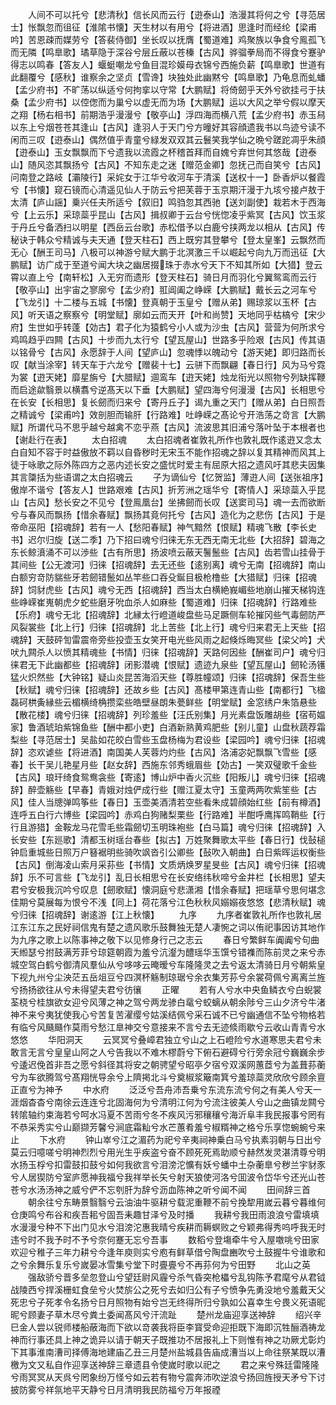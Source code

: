 <!-- { "loadSidebar": true } -->
　　人间不可以托兮【悲清秋】信长风而云行【逰泰山】浩漫其将何之兮【寻范居士】怅飘忽而徂征【淮隂书懐】天生材以有用兮【将进酒】思逢时而经纶【梁甫吟】苦恩疎而媒劳兮【答裴侍御】坐长叹以抚膺【蜀道难】鸡聚族以争食兮鳯孤飞而无隣【鸣臯歌】璚草隐于深谷兮层丘蔽以苍榛【古风】骅骝拳局而不得食兮蹇驴得志以鸣春【答友人】蝘蜓嘲龙兮鱼目混珍嫫母衣锦兮西施负薪【鸣臯歌】世道有此翻覆兮【感秋】谁察余之坚贞【雪谗】块独处此幽黙兮【鸣臯歌】乃龟息而虬蟠【孟少府书】不旷荡以纵适兮何拘挛以守常【大鹏赋】将倚劒乎天外兮欲挂弓于扶桑【孟少府书】以倥偬而为巢兮以虚无而为场【大鹏赋】运以大风之举兮假以摩天之翔【杨右相书】前期浩乎漫漫兮【敬亭山】浮四海而横八荒【孟少府书】赤玉舄以东上兮烟苍苍其逢山【古风】逢羽人于天门兮方曈好其容顔遗我书以鸟迹兮读不闲而三叹【逰泰山】偶然值乎青童兮緑发双双其云鬟笑我学仙之晩兮蹉跎凋乎朱顔【逰泰山】玉女飘飘而下兮遗我以流霞之杯稽首拜而自媿兮弃世何其悠哉【逰泰山】随风恣其飘扬兮【古风】不知东走之迷【赠范金卿】忽抚己而自笑兮【古风】问南登之路岐【灞陵行】采姹女于江华兮收河车于清溪【送权十一】卧香炉以餐霞兮【书懐】窥石镜而心清遥见仙人于防云兮把芙蓉于玉京期汗漫于九垓兮接卢敖于太清【庐山謡】乗兴任夫所适兮【叙旧】鸣驺忽其西驰【送刘副使】栽若木于西海兮【上云乐】采琼蘂乎昆山【古风】揖叔卿于云台兮恍惚凌乎紫冥【古风】饮玉浆于丹丘兮备洒扫以明星【西岳云台歌】赤松借予以白鹿兮挟两龙以相从【古风】传秘诀于韩众兮精诚与夫天通【登天柱石】西上既穷其登攀兮【登太皇峯】云飘然而无心【酬王司马】八极可以神游兮赋大鹏于北溟激三千以崛起兮向九万而迅征【大鹏赋】访广成于至道兮闻大块之幽居掇珠于赤水兮天下不知其所如【大猎】登云霄以直上兮【南轩松】入无穷而遗形【登天柱石】骑日月而羽化兮翼鸳鸾而云行【敬亭山】出宇宙之寥廓兮【孟少府】羾阊阖之峥嵘【大鹏赋】戴长云之河车兮【飞龙引】十二楼与五城【书懐】登真朝于玉皇兮【赠从弟】赐琼浆以玉杯【古风】听天语之察察兮【明堂赋】廓如云而天开【叶和尚赞】天地同乎枯槁兮【宋少府】生世如乎转蓬【効古】君子化为猿鹤兮小人或为沙虫【古风】营营为何所求兮鸡鸣趋乎四闗【古风】十步而九太行兮【望瓦屋山】世路多乎险艰【古风】传其语以铭骨兮【古风】永愿辞于人间【望庐山】忽魂悸以魄动兮【游天姥】即归路而长叹【献当涂宰】转天车于六龙兮【赠裴十七】云骈下而飘翩【春日行】风为马兮霓为裳【逰天姥】靡星旃兮【大腊赋】逥鸾车【逰天姥】烛龙衔光以照物兮列缺挥鞭而启途歘翳景以横翥兮逆髙天以下垂【大鹏赋】望四海兮何漫漫【古风】长相思兮在长安【长相思】复长劒而归来兮【寄丹丘子】谒九重之天门【赠从弟】白日照吾之精诚兮【梁甫吟】效剖胆而输肝【行路难】吐峥嵘之髙论兮开浩荡之竒言【大鹏赋】所谓代马不思乎越兮越禽不恋乎燕【古风】流波思其旧浦兮落叶坠于本根者也【谢赴行在表】
　　太白招魂
　　太白招魂者崔敦礼所作也敦礼既作逺逰又念太白自知不容于时益傲放不羁以自昏秽时无宋玉不能作招魂之辞以复其精神而风其上徒于咏歌之际外陈四方之恶内述长安之盛忧时爱主有屈原大招之遗风吁其悲夫因集其言櫽括为些语谓之太白招魂云
　　子为谪仙兮【忆贺监】薄逰人间【送张祖序】傲岸不谐兮【答友人】世路艰难【古风】折芳洲之瑶华兮【寄情人】采琼蘂入乎昆山【古风】愁长安之不见兮【登鳯凰台】坐拂劒而长叹【送窦司马】魂一去而欲断兮与春风而飘扬【惜余春赋】飘扬其竟何托兮【古风】造化为之悲伤【古风】于是帝命巫阳【招魂辞】若有一人【愁阳春赋】神气黯然【恨赋】精魂飞散【李长史书】迟尔归旋【送二季】乃下招曰魂兮归徕无东无西无南无北些【大招辞】碧海之东长鲸濆涌不可以渉些【古有所思】扬波喷云蔽天鬐鬛些【古风】齿若雪山挂骨于其间些【公无渡河】归徕【招魂辞】去无还些【逺别离】魂兮无南【招魂辞】南山白额穷竒防貒些牙若劒错鬛如丛竿些口吞殳鋋目极枪橹些【大猎赋】归徕【招魂辞】饲豺虎些【古风】魂兮无西【招魂辞】西当太白横絶峩嵋些地崩山摧天梯钩连些峥嵘崔嵬朝虎夕蛇些磨牙吮血杀人如麻些【蜀道难】归徕【招魂辞】行路难些【乐府】魂兮无北【招魂辞】北縁太行嶝道峻盘些马足蹶侧车轮摧冈些气毒劒防严风裂裳些【北上行】归徕【招魂辞】北上苦些【北上行】魂兮归来君无上天些【招魂辞】天鼓砰訇雷震帝旁些投壶玉女笑开电光些风雨之起倏烁晦冥些【梁父吟】犬吠九闗杀人以愤其精魂些【书情】归徕【招魂辞】天路何因些【酬崔司户】魂兮归徕君无下此幽都些【招魂辞】闭影潜魂【恨赋】遗迹九泉些【望瓦屋山】劒轮汤镬猛火炽然些【大钟铭】疑山炎昆苦海滔天些【尊胜幢颂】归徕【招魂辞】保吾生些【秋赋】魂兮归徕【招魂辞】还故乡些【古风】髙楼甲第连青山些【南都行】飞楹磊砢栱夤縁些云楣横绮桷攒栾些皓壁昼朗朱甍鲜些【明堂赋】金窓绣户朱箔悬些【散花楼】魂兮归徕【招魂辞】列珍羞些【汪氏别集】月光素盘饭雕胡些【宿苟媪家】鲁酒琥珀紫锦鱼些【酬中都小吏】白酒新熟黄鸡肥些【别儿童】山盘秋蔬荐霜梨些【寻范居士】吴盐如花皎白雪些玉盘杨梅为君设些【梁园吟】魂兮归徕【招魂辞】恣欢谑些【将进酒】南国美人芙蓉灼灼些【古风】洛浦宓妃飘飘飞雪些【感春】长干吴儿艳星月些【赵女辞】西施东邻秀蛾眉些【効古】一笑双璧歌千金些【古风】琅玕绮食鸳鸯衾些【寄逺】博山炉中香火沉些【阳叛儿】魂兮归徕【招魂辞】醉壶觞些【早春】青娥对烛俨成行些【赠江夏太守】玉童两两吹紫笙些【古风】佳人当牕弹鸣筝些【春日】玉壶美酒清若空些看朱成碧顔始红些【前有樽酒】连呼五白行六博些【梁园吟】赤鸡白狗赌梨栗些【行路难】半酣呼鹰挥鸣鞘些【行行且游猎】金鞍龙马花雪毛些霜劒切玉明珠袍些【白马篇】魂兮归徕【招魂辞】入长安些【东廵歌】清都玉树瑶台春些【拟古】万姓聚舞歌太平些【春日行】伐鼔槌钟启重城些日照万户簮裾明些骑吹飒沓引公卿些【鼔吹入朝曲】白日紫晖运权衡些【古风】倒海凌山索月采荪些【书情】文质炳焕罗星旻些【古风】魂兮归徕【招魂辞】乐不可言些【飞龙引】乱日长相思兮在长安络纬秋啼兮金井栏【长相思】望夫君兮安极我沉吟兮叹息【劒歌赋】懐洞庭兮悲潇湘【惜余春赋】把瑶草兮思何堪念佳期兮莫展每为恨兮不浅【同上】荷花落兮江色秋秋风嫋嫋夜悠悠【悲清秋赋】魂兮归徕【招魂辞】谢逺游【江上秋懐】
　　九序
　　九序者崔敦礼所作也敦礼居江东江东之民好祠信鬼有楚之遗风歌乐鼓舞独无楚人凄惋之词以侑祀事因访其地作为九序之歌上以陈事神之敬下以见修身行己之志云
　　春日兮繁鲜车阗阗兮句曲天縆瑟兮拊鼓满芳菲兮琼筵朝霞为羞兮沆瀣为醴瑶华玉馔兮错襍而陈前灵之来兮赤城空驾白鹤兮御清风羣仙从兮哆哆云晻暧兮车隆隆灵之去兮返太清骑日月兮朝紫皇下视九州兮尘泱茫五岳俎豆兮四溟杯觞制琼琚兮余衣集芳荪兮余裳荷佩兮离离兰旌兮扬扬欲往从兮未得望夫君兮彷忀
　　正曜
　　若有人兮水中央鱼鳞衣兮白蜺裳荃桡兮桂旗欲女迎兮风薄之神之驾兮两龙骖白鼋兮蛟螭从朝余陟兮三山夕济兮牛渚神不来兮夷犹使我心兮苦复苦濯缨兮姑溪结佩兮采石诚不已兮幽通信不坠兮物格若有临兮风颾颾作莫雨兮愁江臯神交兮意接来不言兮去无迹倐雨歇兮云收山青青兮水悠悠
　　华阳洞天
　　云冥冥兮叠嶂君独立兮山之上石嶝险兮水道寒思夫君兮未敢言无言兮皇皇山阿之人兮告我以不难木樛蔚兮下俯石避碍兮行旁余冠兮巍巍余步兮逶迟俛首非吾之愿兮斜径其将安之朝骋望兮昭亭夕宿兮双溪网蕙茝兮为盖葺荪蘅兮为车欲腾驾兮髙翔恍导余兮上隮掲北斗兮奠椒浆簸南箕兮羞琼蘂灵欣欣兮顾余亶正直兮为神予
　　中水府
　　泛泛兮吾舟沛吾乗兮东流东流兮何之有美人兮天一涯烟杳杳兮南徐云连连兮北固海何为兮清明江何为兮流注彼美人兮山之曲镇龙闗兮转隂轴约束海若兮呵水冯夏不苦雨兮冬不疾风污邪穰穰兮海沂阜丰我民报事兮罔有不恭采秀实兮山巅撷芳馨兮涧底霜籼兮水芒蕙肴羞兮椒糈神之格兮乐享惚蜿蜿兮来止
　　下水府
　　钟山崒兮江之湄药为祀兮辛夷祠神乗白马兮执素羽朝与日出兮莫云归噫嗟兮明神烈烈兮用光生乎疾盗兮奋不顾死死焉助顺兮赫然发灵湛清尊兮明水扬玉桴兮扣雷鼓扣鼓兮如何我欲言兮泪滂沱懭有妖兮蟠中土杂蘅臯兮秽兰宇豺豕兮人居猰防兮室庐愿神我福兮我祥举长矢兮射天狼使河洛兮囬波令岱华兮还光山苍苍兮水汤汤神之威兮俨不忘刳肝为辞兮沥血陈神之听兮闻不闻
　　田间辞三首
　　朝余往兮东畴景翳翳兮云油油牛驱耕兮载泥重鞭不前兮挽犂用嵗云暮兮暮维何仓庚鸣兮布谷和疾吾耜兮固吾耒趣甘泽兮及时播
　　我耕兮我田雨浪浪兮雷填填水漫漫兮种不下出门见水兮泪滂沱惠我晴兮疾耕而耨螟败之兮颖弗得秀呜呼我无时违兮时不我予时不予兮奈何蹇无忘兮吾事
　　数稻兮登塲牵牛兮入屋噭咷兮田家欢迎兮稚子三年力耕兮今逢年庾则实兮庖有鲜草借兮陶盘豳吹兮土鼓握牛兮谁歌和之兮余舞乐复乐兮嵗晏冰雪集兮堂下时亹亹兮不再荪何为兮田野
　　北山之英
　　强敌骄兮晋多垒忽登山兮望廷尉风霾兮杀气昏突枪櫑兮乱钩陈予君麾兮从君钺战陵西兮捍溪栅虹食垒兮火焚旂公之死兮去如归公有子兮愤争先勇没地兮羞戴天父死忠兮子死孝令名扬兮日月照物有始兮岂无终得所归兮孰如公喜幸生兮畏义死语昵昵兮顾妻子草木尽兮粪土委闻髙风兮汗流趾
　　楚州龙庙迎享送神辞
　　绍兴辛巳金人尝以锐师楼船蔽海而下欲以竒袭我将臣李寳受命迎拒既下海即沉牲酾酒祷龙神而行事还具上神之诡异以请于朝天子既推功不居报礼上下则惟有神之功厥尤彰灼下其事淮南漕司择傅海地建庙乙丑三月楚州盐城县告庙成漕当以上命往祭某既以漕檄为文又私自作迎享送神辞三章遗县令使嵗时歌以祀之
　　君之来兮殊廷雷隆隆兮雨冥冥从天呉兮罔象纷万怪兮如云若有物兮震奔沛吹逆浪兮扬回旌授天矛兮下讨披防雾兮祥氛地平天静兮日月清明我民防福兮万年报禋
